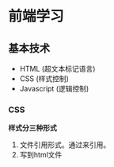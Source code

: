 # 前端学习

## 基本技术

* HTML (超文本标记语言)
* CSS (样式控制)
* Javascript (逻辑控制)

### CSS

**样式分三种形式**

1. 文件引用形式。通过<link href="xxx.css">来引用。
2. 写到html文件 <style> 标签里。
3. 行内样式，内联样式 (直接写到DOM节点上，优先级最高)

通过 !important 可以改变优先级。

id -- 唯一
class -- 不唯一

#### 浏览器差异

使用normalize.css，reset.css进行样式统一和重置。

### Javascript

引用方式：

1. 文件引用。通过script标签引入。
2. html文件内写在script标签内。
